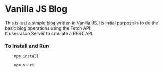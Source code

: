 # Vanilla JS Blog
This is just a simple blog written in Vanilla JS.
Its initial purpose is to do the basic blog operations using the Fetch API. <br>
It uses Json Server to simulate a REST API.

### To Install and Run
```
    npm install
```

```
    npm start
```